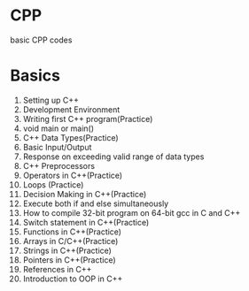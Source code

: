 # CPP
basic CPP codes 

# Basics

1)	Setting up C++
2)	Development Environment
3)	Writing first C++ program(Practice)
4)	void main or main()
5)	C++ Data Types(Practice)
6)	Basic Input/Output
7)	Response on exceeding valid range of data types
8)	C++ Preprocessors
9)	Operators in C++(Practice)
10)	Loops (Practice)
11)	Decision Making in C++(Practice)
12)	Execute both if and else simultaneously
13)	How to compile 32-bit program on 64-bit gcc in C and C++
14)	Switch statement in C++(Practice)
15)	Functions in C++(Practice)
16)	Arrays in C/C++(Practice)
17)	Strings in C++(Practice)
18)	Pointers in C++(Practice)
19)	References in C++
20)	Introduction to OOP in C++

